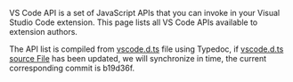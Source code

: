 VS Code API is a set of JavaScript APIs that you can invoke in your Visual Studio Code extension. This page lists all VS Code APIs available to extension authors.

The API list is compiled from [vscode.d.ts](https://github.com/youngjuning/vscode-api/blob/main/vscode.d.ts) file using Typedoc, if [vscode.d.ts source File](https://github.com/microsoft/vscode/blob/main/src/vscode-dts/vscode.d.ts) has been updated, we will synchronize in time, the current corresponding commit is b19d36f.

